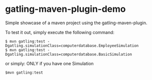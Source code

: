 gatling-maven-plugin-demo
=========================

Simple showcase of a maven project using the gatling-maven-plugin.

To test it out, simply execute the following command:

    $ mvn gatling:test -Dgatling.simulationClass=computerdatabase.EmployeeSimulation
    $ mvn gatling:test -Dgatling.simulationClass=computerdatabase.BasicSimulation

or simply: ONLY if you have one Simulation

    $mvn gatling:test
